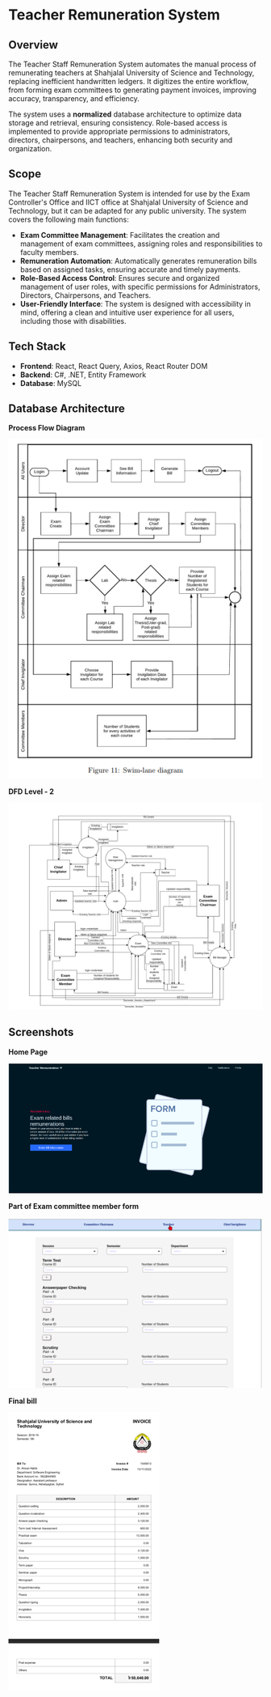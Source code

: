 # Teacher Remuneration System

## Overview

The Teacher Staff Remuneration System automates the manual process of remunerating teachers at Shahjalal University of Science and Technology, replacing inefficient handwritten ledgers. It digitizes the entire workflow, from forming exam committees to generating payment invoices, improving accuracy, transparency, and efficiency. 

The system uses a __normalized__ database architecture to optimize data storage and retrieval, ensuring consistency. Role-based access is implemented to provide appropriate permissions to administrators, directors, chairpersons, and teachers, enhancing both security and organization.

## Scope

The Teacher Staff Remuneration System is intended for use by the Exam Controller's Office and IICT office at Shahjalal University of Science and Technology, but it can be adapted for any public university. The system covers the following main functions:

- **Exam Committee Management**: Facilitates the creation and management of exam committees, assigning roles and responsibilities to faculty members.
- **Remuneration Automation**: Automatically generates remuneration bills based on assigned tasks, ensuring accurate and timely payments.
- **Role-Based Access Control**: Ensures secure and organized management of user roles, with specific permissions for Administrators, Directors, Chairpersons, and Teachers.
- **User-Friendly Interface**: The system is designed with accessibility in mind, offering a clean and intuitive user experience for all users, including those with disabilities.

## Tech Stack

- **Frontend**: React, React Query, Axios, React Router DOM
- **Backend**: C#, .NET, Entity Framework
- **Database**: MySQL

## Database Architecture
**Process Flow Diagram**

![alt text](image-3.png)

**DFD Level - 2**

![alt text](image-4.png)


## Screenshots

**Home Page**

![alt text](image.png)

**Part of Exam committee member form**

![alt text](image-2.png)

**Final bill**

![alt text](image-1.png)

